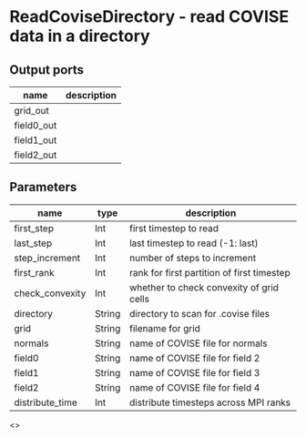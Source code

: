 [headline]:<>
ReadCoviseDirectory - read COVISE data in a directory
=====================================================
[headline]:<>
[inputPorts]:<>
[inputPorts]:<>
[outputPorts]:<>
Output ports
------------
|name|description|
|-|-|
|grid_out||
|field0_out||
|field1_out||
|field2_out||


[outputPorts]:<>
[parameters]:<>
Parameters
----------
|name|type|description|
|-|-|-|
|first_step|Int|first timestep to read|
|last_step|Int|last timestep to read (-1: last)|
|step_increment|Int|number of steps to increment|
|first_rank|Int|rank for first partition of first timestep|
|check_convexity|Int|whether to check convexity of grid cells|
|directory|String|directory to scan for .covise files|
|grid|String|filename for grid|
|normals|String|name of COVISE file for normals|
|field0|String|name of COVISE file for field 2|
|field1|String|name of COVISE file for field 3|
|field2|String|name of COVISE file for field 4|
|distribute_time|Int|distribute timesteps across MPI ranks|

[parameters]:<>
<>
